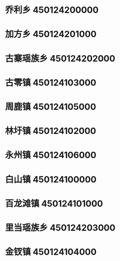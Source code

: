 # 乔利乡 450124200000
# 加方乡 450124201000
# 古寨瑶族乡 450124202000
# 古零镇 450124103000
# 周鹿镇 450124105000
# 林圩镇 450124102000
# 永州镇 450124106000
# 白山镇 450124100000
# 百龙滩镇 450124101000
# 里当瑶族乡 450124203000
# 金钗镇 450124104000
